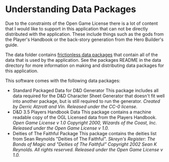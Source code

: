 Understanding Data Packages
====================
Due to the constraints of the Open Game License there is a lot of content that
I would like to support in this application that can not be directly distributed
with the application.  These include things such as the gods from the Player's
Handbook or the back-story generation from the Hero Builder's guide.

The data folder contains [frictionless data packages][1] that contain all of the
data that is used by the application.  See the packages README in the data
directory for more information on making and distributing data packages for this
application.

This software comes with the following data packages:
* Standard Packaged Data for D&D Generator
    This package includes all data required for the D&D Character Sheet
    Generator that doesn't fit well into another package, but is still required
    to run the generator. _Created by Derric Atzrott and Vin. Released under the
    CC-0 license._
* D&D 3.5 Players Handbook Data
    This package contains a machine readable copy of the OGL Licensed data from
    the Players Handbook. _Open Game License v 1.0 Copyright 2000, Wizards of
    the Coast, Inc. Released under the Open Game License v 1.0._
* Deities of The Faithful Package
    This package contains the deities list from Sean Reynolds "Deities of
    The Faithful". _Skreyn's Register: The Bonds of Magic and "Deities of The
    Faithful" Copyright 2002 Sean K Reynolds. All rights reserved. Released
    under the Open Game License v 1.0._
    
[1]: http://dataprotocols.org/data-packages/    "Frictionless Data Package"